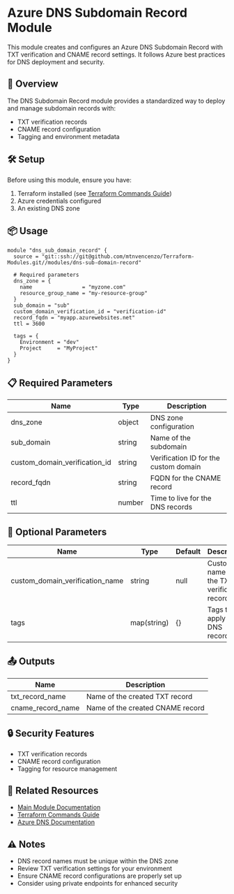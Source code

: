 # Azure DNS Subdomain Record Module

This module creates and configures an Azure DNS Subdomain Record with TXT verification and CNAME record settings. It follows Azure best practices for DNS deployment and security.

## 🚀 Overview

The DNS Subdomain Record module provides a standardized way to deploy and manage subdomain records with:
- TXT verification records
- CNAME record configuration
- Tagging and environment metadata

## 🛠️ Setup

Before using this module, ensure you have:
1. Terraform installed (see [Terraform Commands Guide](../../.readme/terraform-commands.md))
2. Azure credentials configured
3. An existing DNS zone

## 📦 Usage

```hcl
module "dns_sub_domain_record" {
  source = "git::ssh://git@github.com/mtnvencenzo/Terraform-Modules.git//modules/dns-sub-domain-record"

  # Required parameters
  dns_zone = {
    name                = "myzone.com"
    resource_group_name = "my-resource-group"
  }
  sub_domain = "sub"
  custom_domain_verification_id = "verification-id"
  record_fqdn = "myapp.azurewebsites.net"
  ttl = 3600

  tags = {
    Environment = "dev"
    Project     = "MyProject"
  }
}
```

## 📋 Required Parameters

| Name | Type | Description |
|------|------|-------------|
| dns_zone | object | DNS zone configuration |
| sub_domain | string | Name of the subdomain |
| custom_domain_verification_id | string | Verification ID for the custom domain |
| record_fqdn | string | FQDN for the CNAME record |
| ttl | number | Time to live for the DNS records |

## 🔧 Optional Parameters

| Name | Type | Default | Description |
|------|------|---------|-------------|
| custom_domain_verification_name | string | null | Custom name for the TXT verification record |
| tags | map(string) | {} | Tags to apply to the DNS records |

## 📤 Outputs

| Name | Description |
|------|-------------|
| txt_record_name | Name of the created TXT record |
| cname_record_name | Name of the created CNAME record |

## 🔒 Security Features

- TXT verification records
- CNAME record configuration
- Tagging for resource management

## 🔗 Related Resources

- [Main Module Documentation](../../README.md)
- [Terraform Commands Guide](../../.readme/terraform-commands.md)
- [Azure DNS Documentation](https://docs.microsoft.com/en-us/azure/dns/)

## ⚠️ Notes

- DNS record names must be unique within the DNS zone
- Review TXT verification settings for your environment
- Ensure CNAME record configurations are properly set up
- Consider using private endpoints for enhanced security
